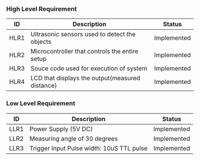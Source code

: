 
### High Level Requirement

| ID  |  Description                                      | Status     |
| ----|  -----------------------------------------        |-------     |
|HLR1 |Ultrasonic sensors used to detect the objects      | Implemented|
|HLR2 |Microcontroller that controls the entire setup     | Implemented|
|HLR3 |Souce code used for execution of system            | Implemented|
|HLR4 |LCD that displays the output(measured distance)    | Implemented| 

### Low Level Requirement

| ID  |  Description                                      | Status     |
| ----|  -----------------------------------------        |-------     |
|LLR1 |Power Supply (5V DC)                               | Implemented| 
|LLR2 |Measuring angle of 30 degrees                      | Implemented|           
|LLR3 |Trigger Input Pulse width: 10uS TTL pulse          | Implemented|


